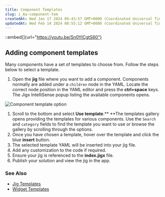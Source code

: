 ```yaml
---
title: Component Templates
slug: i_Aa-component-tem
createdAt: Wed Jan 17 2024 09:43:57 GMT+0000 (Coordinated Universal Time)
updatedAt: Wed Feb 14 2024 08:55:12 GMT+0000 (Coordinated Universal Time)
---
```


::embed[]{url="https://youtu.be/Sn0YICgtS60"}

## Adding component templates

Many components have a set of templates to choose from. Follow the steps below to select a template.

1. Open the **jig** file where you want to add a component. Components normally are added under a `children` node in the YAML. Locate the correct node position in the YAML editor and press the **ctrl+space** keys. The Jigx IntelliSense popup listing the available components opens.&#x20;

![Component template option](https://archbee-image-uploads.s3.amazonaws.com/x7vdIDH6-ScTprfmi2XXX/O237mbgFczj2DGgMk7tRF_templatescompcode.png "Component template option")

1. Scroll to the bottom and select **Use template**.** **The templates gallery opens providing the templates for various components. Use the `Search` and `category` fields to find the template you want to use or browse the gallery by scrolling through the options.
2. Once you have chosen a template, hover over the template and click the blue **insert** button.
3. The selected template YAML will be inserted into your jig file.&#x20;
4. Add any customization to the code if required.
5. Ensure your jig is referenced to the **index.jigx** file.
6. Publish your solution and view the jig in the app.

### See Also

- [Jig Templates](<./../Jigs _screens_/Jig Templates.md>)
- [Widget Templates]()

